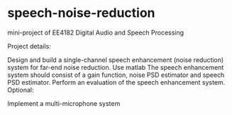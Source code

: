 # speech-noise-reduction

mini-project of EE4182 Digital Audio and Speech Processing

Project details:

Design and build a single-channel speech enhancement (noise reduction) system for far-end noise reduction.
Use matlab
The speech enhancement system should consist of a gain function, noise PSD estimator and speech PSD estimator.
Perform an evaluation of the speech enhancement system.
Optional:

Implement a multi-microphone system

